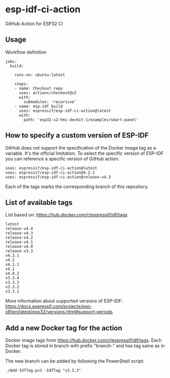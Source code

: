 # esp-idf-ci-action

GitHub Action for ESP32 CI

## Usage

Workflow definition

```
jobs:
  build:

    runs-on: ubuntu-latest

    steps:
    - name: Checkout repo
      uses: actions/checkout@v2
      with:
        submodules: 'recursive'
    - name: esp-idf build
      uses: espressif/esp-idf-ci-action@latest
      with:
        path: 'esp32-s2-hmi-devkit-1/examples/smart-panel'
```

## How to specify a custom version of ESP-IDF

GitHub does not support the specification of the Docker image tag as a variable.
It's the official limitation. To select the specific version of ESP-IDF you
can reference a specific version of GitHub action:

```
uses: espressif/esp-idf-ci-action@latest
uses: espressif/esp-idf-ci-action@4.2.1
uses: espressif/esp-idf-ci-action@release-v4.3
```

Each of the tags marks the corresponding branch of this repository.

## List of available tags

List based on: https://hub.docker.com/r/espressif/idf/tags

```
latest
release-v4.4
release-v4.3
release-v4.2
release-v4.1
release-v4.0
release-v3.3
v4.2.1
v4.2
v4.1.1
v4.1
v4.0.2
v3.3.4
v3.3.3
v3.3.2
v3.3.1
```

More information about supported versions of ESP-IDF: https://docs.espressif.com/projects/esp-idf/en/latest/esp32/versions.html#support-periods

## Add a new Docker tag for the action

Docker image tags from https://hub.docker.com/r/espressif/idf/tags.
Each Docker tag is stored in branch with prefix "branch-" and has tag same as in Docker.

The new branch can be added by following the PowerShell script:

```
./Add-IdfTag.ps1 -IdfTag "v3.3.3"
```